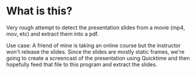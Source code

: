 # What is this?

Very rough attempt to detect the presentation slides from a movie (mp4, mov, etc) and extract them into a pdf.

Use case: A friend of mine is taking an online course but the instructor won't release the slides. Since the slides are mostly static frames, we're going to create a screencast of the presentation using Quicktime and then hopefully feed that file to this program and extract the slides.